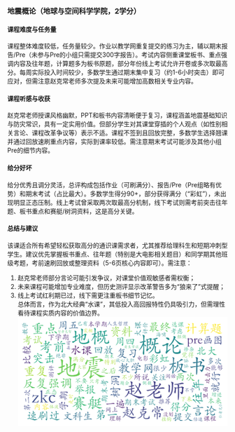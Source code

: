 ### 地震概论（地球与空间科学学院，2学分）

#### 课程难度与任务量  
课程整体难度较低，任务量较少。作业以教学网重复提交的练习为主，辅以期末报告/Pre（未参与Pre的小组只需提交300字报告）。考试内容侧重课堂板书、重点强调内容及往年题，计算题多为板书原题，部分年份线上考试允许开卷或多次取最高分。每周实际投入时间较少，多数学生通过期末集中复习（约1-6小时突击）即可应对，但需注意赵克常老师多次提及未来可能增加高数相关专业内容。

#### 课程听感与收获  
赵克常老师授课风格幽默，PPT和板书内容清晰便于复习，课程涵盖地震基础知识与防灾常识，具有一定实用价值。但部分学生对其课堂穿插的个人观点（如性别相关言论、课程改革争议等）表示不适。课程不签到且回放完整，多数学生选择翘课并通过回放速刷重点内容，实际到课率较低。需注意期末考试可能涉及其他小组Pre的细节内容。

#### 给分好坏  
给分优秀且调分灵活，总评构成包括作业（可刷满分）、报告/Pre（Pre组略有优势）和期末考试（占比最大）。多数学生得分90+，部分获得满分（“彩虹”），未出现明显正态压制。线上考试曾采取两次取最高分机制，线下考试则需考前突击往年题、板书重点和赛艇/树洞资料，这是高分关键。

#### 总结与建议  
该课适合所有希望轻松获取高分的通识课需求者，尤其推荐给理科生和短期冲刺型学生。建议优先掌握板书重点、往年题（特别是大电影相关题目）和同学期其他班级考题，考前速刷回放或整理资料（5-6页核心内容即可）。需注意：  
1. 赵克常老师部分言论可能引发争议，对课堂价值观敏感者需权衡；  
2. 未来课程可能增加专业难度，但历史测评显示改革警告多为“狼来了”式提醒；  
3. 线上考试红利期已过，线下需更注重板书细节记忆。  
总体而言，作为北大经典“水课”，其低投入高回报特性仍具吸引力，但需理性看待课程实质内容的价值边界。
![wordcloud](wordcloud.png)